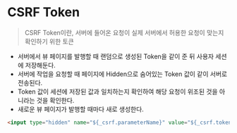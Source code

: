 # CSRF Token
> CSRF Token이란, 서버에 들어온 요청이 실제 서버에서 허용한 요청이 맞는지 확인하기 위한 토큰

- 서버에서 뷰 페이지를 발행할 때 랜덤으로 생성된 Token을 같이 준 뒤 사용자 세션에 저장해둔다.
- 서버에 작업을 요청할 때 페이지에 Hidden으로 숨어있는 Token 값이 같이 서버로 전송된다.
- Token 값이 세션에 저장된 값과 일치하는지 확인하여 해당 요청이 위조된 것을 아니라는 것을 확인한다.
- 새로운 뷰 페이지가 발행할 때마다 새로 생성한다.

```html
<input type="hidden" name="${_csrf.parameterName}" value="${_csrf.token}" />
```
